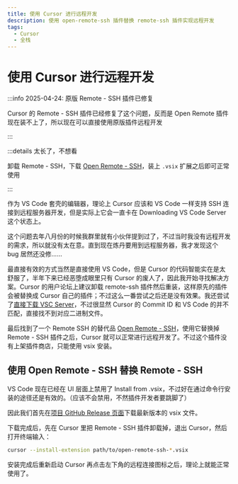 ```yaml
---
title: 使用 Cursor 进行远程开发
description: 使用 open-remote-ssh 插件替换 remote-ssh 插件实现远程开发
tags:
  - Cursor
  - 全栈
---
```


# 使用 Cursor 进行远程开发

:::info 2025-04-24: 原版 Remote - SSH 插件已修复

Cursor 的 Remote - SSH 插件已经修复了这个问题，反而是 Open Remote 插件现在装不上了，所以现在可以直接使用原版插件远程开发

:::

:::details 太长了，不想看

卸载 Remote - SSH，下载 [Open Remote - SSH](https://github.com/jeanp413/open-remote-ssh)，装上 `.vsix` 扩展之后即可正常使用

:::

作为 VS Code 套壳的编辑器，理论上 Cursor 应该和 VS Code 一样支持 SSH 连接到远程服务器开发，但是实际上它会一直卡在 Downloading VS Code Server 这个状态上。

这个问题去年八月份的时候我群里就有小伙伴提到过了，不过当时我没有远程开发的需求，所以就没有太在意。直到现在炼丹要用到远程服务器，我才发现这个 bug 居然还没修……

最直接有效的方式当然是直接使用 VS Code，但是 Cursor 的代码智能实在是太舒服了，半年下来已经恶堕成眼里只有 Cursor 的废人了，因此我开始寻找解决方案。Cursor 的用户论坛上建议卸载 remote-ssh 插件然后重装，这样原先的插件会被替换成 Cursor 自己的插件；不过这么一番尝试之后还是没有效果。我还尝试了[直接下载 VSC Server](https://github.com/microsoft/vscode/issues/208117)，不过很显然 Cursor 的 Commit ID 和 VS Code 的并不匹配，直接找不到对应二进制文件。

最后找到了一个 Remote SSH 的替代品 [Open Remote - SSH](https://github.com/jeanp413/open-remote-ssh)，使用它替换掉 Remote - SSH 插件之后，Cursor 就可以正常进行远程开发了。不过这个插件没有上架插件商店，只能使用 vsix 安装。

## 使用 Open Remote - SSH 替换 Remote - SSH

VS Code 现在已经在 UI 层面上禁用了 Install from .vsix，不过好在通过命令行安装的途径还是有效的。（应该不会禁用，不然插件开发者要跳脚了）

因此我们首先在[项目 GitHub Release 页面](https://github.com/jeanp413/open-remote-ssh/releases)下载最新版本的 vsix 文件。

下载完成后，先在 Cursor 里把 Remote - SSH 插件卸载掉，退出 Cursor，然后打开终端输入：

```bash
cursor --install-extension path/to/open-remote-ssh-*.vsix
```

安装完成后重新启动 Cursor 再点击左下角的远程连接图标之后，理论上就能正常使用了。
